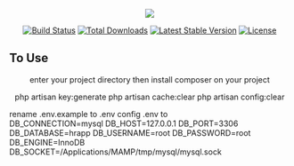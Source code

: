 <p align="center"><img src="https://laravel.com/assets/img/components/logo-laravel.svg"></p>

<p align="center">
<a href="https://travis-ci.org/laravel/framework"><img src="https://travis-ci.org/laravel/framework.svg" alt="Build Status"></a>
<a href="https://packagist.org/packages/laravel/framework"><img src="https://poser.pugx.org/laravel/framework/d/total.svg" alt="Total Downloads"></a>
<a href="https://packagist.org/packages/laravel/framework"><img src="https://poser.pugx.org/laravel/framework/v/stable.svg" alt="Latest Stable Version"></a>
<a href="https://packagist.org/packages/laravel/framework"><img src="https://poser.pugx.org/laravel/framework/license.svg" alt="License"></a>
</p>

## To Use
<p align="center"> 
enter your project directory then 
install composer on your project
<p>
<p align="center">
php artisan key:generate
php artisan cache:clear
php artisan config:clear

rename .env.example to .env
config .env to  
    DB_CONNECTION=mysql
    DB_HOST=127.0.0.1
    DB_PORT=3306
    DB_DATABASE=hrapp
    DB_USERNAME=root
    DB_PASSWORD=root
    DB_ENGINE=InnoDB
    DB_SOCKET=/Applications/MAMP/tmp/mysql/mysql.sock 
    </p>
